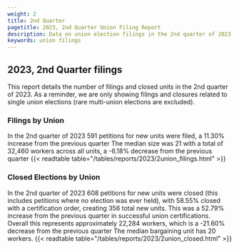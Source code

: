 ```yaml
---
weight: 2
title: 2nd Quarter
pagetitle: 2023, 2nd Quarter Union Filing Report
description: Data on union election filings in the 2nd quarter of 2023
keywords: union filings
---
```


## 2023, 2nd Quarter filings

This report details the number of filings and closed units in the 2nd quarter of 2023. As a reminder, we are only showing filings and closures related to single union elections (rare multi-union elections are excluded).

### Filings by Union
In the 2nd quarter of 2023 591 petitions for new units were filed, a 11.30% increase from the previous quarter The median size was 21 with a total of 32,460 workers across all units, a -6.18% decrease from the previous quarter
{{< readtable table="/tables/reports/2023/2union_filings.html" >}}

### Closed Elections by Union
In the 2nd quarter of 2023 608 petitions for new units were closed (this includes petitions where no election was ever held), with 58.55% closed with a certification order, creating 356 total new units. This was a 52.79% increase from the previous quarter in successful union certifications. Overall this represents approximately 22,284 workers, which is a -21.60% decrease from the previous quarter The median bargaining unit has 20 workers.
{{< readtable table="/tables/reports/2023/2union_closed.html" >}}
